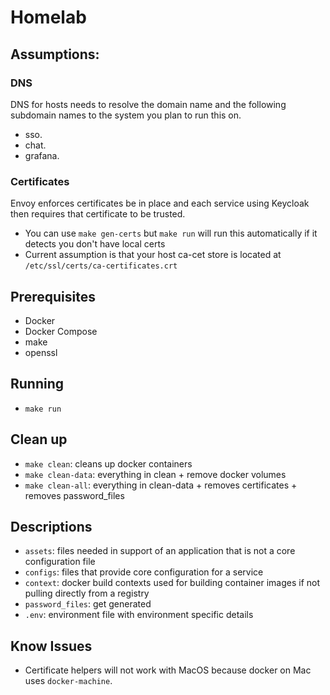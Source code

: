 # Homelab

## Assumptions:
### DNS
DNS for hosts needs to resolve the domain name and the following subdomain names to the system you plan to run this on.
* sso.
* chat.
* grafana.

### Certificates
Envoy enforces certificates be in place and each service using Keycloak then requires that certificate to be trusted.
* You can use `make gen-certs` but `make run` will run this automatically if it detects you don't have local certs
* Current assumption is that your host ca-cet store is located at `/etc/ssl/certs/ca-certificates.crt`

## Prerequisites 
* Docker
* Docker Compose
* make
* openssl

## Running
* `make run`

## Clean up
* `make clean`: cleans up docker containers
* `make clean-data`: everything in clean + remove docker volumes
* `make clean-all`: everything in clean-data + removes certificates + removes password_files

## Descriptions
* `assets`: files needed in support of an application that is not a core configuration file
* `configs`: files that provide core configuration for a service
* `context`: docker build contexts used for building container images if not pulling directly from a registry
* `password_files`: get generated 
* `.env`: environment file with environment specific details

## Know Issues
* Certificate helpers will not work with MacOS because docker on Mac uses `docker-machine`.
